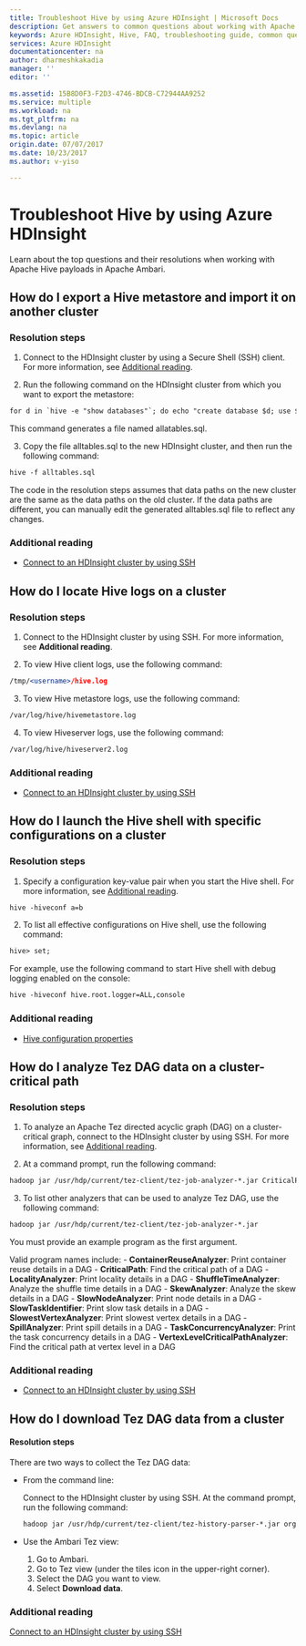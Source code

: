 ```yaml
---
title: Troubleshoot Hive by using Azure HDInsight | Microsoft Docs
description: Get answers to common questions about working with Apache Hive and Azure HDInsight.
keywords: Azure HDInsight, Hive, FAQ, troubleshooting guide, common questions
services: Azure HDInsight
documentationcenter: na
author: dharmeshkakadia
manager: ''
editor: ''

ms.assetid: 15B8D0F3-F2D3-4746-BDCB-C72944AA9252
ms.service: multiple
ms.workload: na
ms.tgt_pltfrm: na
ms.devlang: na
ms.topic: article
origin.date: 07/07/2017
ms.date: 10/23/2017
ms.author: v-yiso

---
```


# Troubleshoot Hive by using Azure HDInsight

Learn about the top questions and their resolutions when working with Apache Hive payloads in Apache Ambari.


## How do I export a Hive metastore and import it on another cluster


### Resolution steps

1. Connect to the HDInsight cluster by using a Secure Shell (SSH) client. For more information, see [Additional reading](#additional-reading-end).

2. Run the following command on the HDInsight cluster from which you want to export the metastore:

```apache
for d in `hive -e "show databases"`; do echo "create database $d; use $d;" >> alltables.sql ; for t in `hive --database $d -e "show tables"` ; do ddl=`hive --database $d -e "show create table $t"`; echo "$ddl ;" >> alltables.sql ; echo "$ddl" | grep -q "PARTITIONED\s*BY" && echo "MSCK REPAIR TABLE $t ;" >> alltables.sql ; done; done
```

  This command generates a file named allatables.sql.

3. Copy the file alltables.sql to the new HDInsight cluster, and then run the following command:

```apache
hive -f alltables.sql
```

The code in the resolution steps assumes that data paths on the new cluster are the same as the data paths on the old cluster. If the data paths are different, you can manually edit the generated alltables.sql file to reflect any changes.

### Additional reading

- [Connect to an HDInsight cluster by using SSH](hdinsight-hadoop-linux-use-ssh-unix.md)


## How do I locate Hive logs on a cluster

### Resolution steps

1. Connect to the HDInsight cluster by using SSH. For more information, see **Additional reading**.

2. To view Hive client logs, use the following command:

  ```apache
  /tmp/<username>/hive.log 
  ```

3. To view Hive metastore logs, use the following command:

  ```apache
  /var/log/hive/hivemetastore.log 
  ```

4. To view Hiveserver logs, use the following command:

  ```apache
  /var/log/hive/hiveserver2.log 
  ```

### Additional reading

- [Connect to an HDInsight cluster by using SSH](hdinsight-hadoop-linux-use-ssh-unix.md)


## How do I launch the Hive shell with specific configurations on a cluster

### Resolution steps

1. Specify a configuration key-value pair when you start the Hive shell. For more information, see [Additional reading](#additional-reading-end).

  ```apache
  hive -hiveconf a=b 
  ```

2. To list all effective configurations on Hive shell, use the following command:

  ```apache
  hive> set;
  ```

  For example, use the following command to start Hive shell with debug logging enabled on the console:

  ```apache
  hive -hiveconf hive.root.logger=ALL,console 
  ```

### Additional reading

- [Hive configuration properties](https://cwiki.apache.org/confluence/display/Hive/Configuration+Properties)


## <a name="how-do-i-analyze-tez-dag-data-on-a-cluster-critical-path"></a>How do I analyze Tez DAG data on a cluster-critical path


### Resolution steps
 
1. To analyze an Apache Tez directed acyclic graph (DAG) on a cluster-critical graph, connect to the HDInsight cluster by using SSH. For more information, see [Additional reading](#additional-reading-end).

2. At a command prompt, run the following command:
   
  ```apache
  hadoop jar /usr/hdp/current/tez-client/tez-job-analyzer-*.jar CriticalPath --saveResults --dagId <DagId> --eventFileName <DagData.zip> 
  ```

3. To list other analyzers that can be used to analyze Tez DAG, use the following command:

```apache
hadoop jar /usr/hdp/current/tez-client/tez-job-analyzer-*.jar
```

  You must provide an example program as the first argument.

  Valid program names include:
    - **ContainerReuseAnalyzer**: Print container reuse details in a DAG
    - **CriticalPath**: Find the critical path of a DAG
    - **LocalityAnalyzer**: Print locality details in a DAG
    - **ShuffleTimeAnalyzer**: Analyze the shuffle time details in a DAG
    - **SkewAnalyzer**: Analyze the skew details in a DAG
    - **SlowNodeAnalyzer**: Print node details in a DAG
    - **SlowTaskIdentifier**: Print slow task details in a DAG
    - **SlowestVertexAnalyzer**: Print slowest vertex details in a DAG
    - **SpillAnalyzer**: Print spill details in a DAG
    - **TaskConcurrencyAnalyzer**: Print the task concurrency details in a DAG
    - **VertexLevelCriticalPathAnalyzer**: Find the critical path at vertex level in a DAG


### Additional reading

- [Connect to an HDInsight cluster by using SSH](hdinsight-hadoop-linux-use-ssh-unix.md)


## How do I download Tez DAG data from a cluster


#### Resolution steps

There are two ways to collect the Tez DAG data:

- From the command line:
 
    Connect to the HDInsight cluster by using SSH. At the command prompt, run the following command:

  ```apache
  hadoop jar /usr/hdp/current/tez-client/tez-history-parser-*.jar org.apache.tez.history.ATSImportTool -downloadDir . -dagId <DagId> 
  ```

- Use the Ambari Tez view:
   
  1. Go to Ambari. 
  2. Go to Tez view (under the tiles icon in the upper-right corner). 
  3. Select the DAG you want to view.
  4. Select **Download data**.

### <a name="additional-reading-end"></a>Additional reading

[Connect to an HDInsight cluster by using SSH](hdinsight-hadoop-linux-use-ssh-unix.md)






